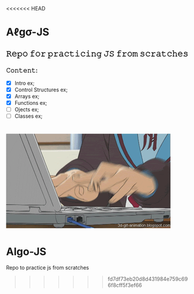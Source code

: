 <<<<<<< HEAD
# Aℓgσ-JS

## 𝚁𝚎𝚙𝚘 𝚏𝚘𝚛 𝚙𝚛𝚊𝚌𝚝𝚒𝚌𝚒𝚗𝚐  𝙹𝚂 𝚏𝚛𝚘𝚖 𝚜𝚌𝚛𝚊𝚝𝚌𝚑𝚎𝚜 

### 𝙲𝚘𝚗𝚝𝚎𝚗𝚝:

- [x] Intro ex;
- [x] Control Structures ex;
- [x] Arrays ex;
- [x] Functions ex;
- [ ] Ojects ex;
- [ ] Classes ex;

![hard work](<img/Animation GIF - Find & Share on GIPHY.gif>)
=======
# Algo-JS
Repo to practice js from scratches
>>>>>>> fd7df73eb20d8d431984e759c696f8cff5f3ef66

